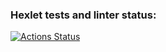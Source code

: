 ### Hexlet tests and linter status:
[![Actions Status](https://github.com/mukhtarLA/layout-designer-project-lvl1/workflows/hexlet-check/badge.svg)](https://github.com/mukhtarLA/layout-designer-project-lvl1/actions)